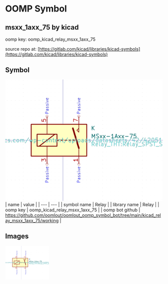 # OOMP Symbol  
## msxx_1axx_75  by kicad  
  
oomp key: oomp_kicad_relay_msxx_1axx_75  
  
source repo at: [https://gitlab.com/kicad/libraries/kicad-symbols](https://gitlab.com/kicad/libraries/kicad-symbols)  
## Symbol  
  
[![working.png](working_600.png)](working.png)  
| name | value | 
| --- | --- | 
| symbol name | Relay | 
| library name | Relay | 
| oomp key | oomp_kicad_relay_msxx_1axx_75 | 
| oomp bot github | https://github.com/oomlout/oomlout_oomp_symbol_bot/tree/main/kicad_relay_msxx_1axx_75/working | 
## Images  
  
[![working.png](working_140.png)](working.png)  
